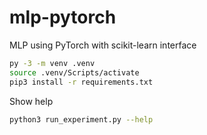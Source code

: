 # mlp-pytorch
MLP using PyTorch with scikit-learn interface
```bash
py -3 -m venv .venv
source .venv/Scripts/activate
pip3 install -r requirements.txt
```
Show help
```bash
python3 run_experiment.py --help
```
